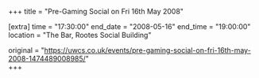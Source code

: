 +++
title = "Pre-Gaming Social on Fri 16th May 2008"

[extra]
time = "17:30:00"
end_date = "2008-05-16"
end_time = "19:00:00"
location = "The Bar, Rootes Social Building"

original = "https://uwcs.co.uk/events/pre-gaming-social-on-fri-16th-may-2008-1474489008985/"    
+++



